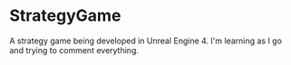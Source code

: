 # StrategyGame
A strategy game being developed in Unreal Engine 4. I'm learning as I go and trying to comment everything.
